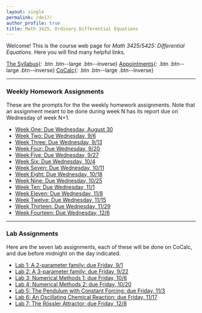 ```yaml
---
layout: single
permalink: /de17/
author_profile: true
title: Math 3425, Ordinary Differential Equations
---
```


Welcome! This is the course web page for _Math 3425/5425: Differential Equations_. Here
you will find many helpful links.

[The Syllabus](https://drive.google.com/open?id=0B2t6ivhRzD_FdVhxOWRnM2hCZGM){: .btn .btn--large .btn--inverse}
[Appointments](https://theronhitchman.youcanbook.me/){: .btn .btn--large .btn--inverse}
[CoCalc](https://cocalc.com){: .btn .btn--large .btn--inverse}

----

### Weekly Homework Assignments

These are the prompts for the the weekly homework assignments. Note that an
assignment meant to be done during week N has its report due on Wednesday of
week N+1.

* [Week One: Due Wednesday, August 30](https://docs.google.com/document/d/1I7PnxWWpIEkVPRhpd7CaQ3F_EzV6Q5bxB8Kmq_gHp60/edit?usp=sharing)
* [Week Two: Due Wednesday, 9/6]()
* [Week Three: Due Wednesday, 9/13]()
* [Week Four: Due Wednesday, 9/20]()
* [Week Five: Due Wednesday, 9/27]()
* [Week Six: Due Wednesday, 10/4]()
* [Week Seven: Due Wednesday, 10/11]()
* [Week Eight: Due Wednesday, 10/18]()
* [Week Nine: Due Wednesday, 10/25]()
* [Week Ten: Due Wednesday, 11/1]()
* [Week Eleven: Due Wednesday, 11/8]()
* [Week Twelve: Due Wednesday, 11/15]()
* [Week Thirteen: Due Wednesday, 11/29]()
* [Week Fourteen: Due Wednesday, 12/6]()

----
### Lab Assignments

Here are the seven lab assignments, each of these will be done on CoCalc, and due before midnight on the day indicated.

* [Lab 1: A 2-parameter family: due Friday, 9/1]()
* [Lab 2: A 3-parameter family: due Friday, 9/22]()
* [Lab 3: Numerical Methods 1: due Friday, 10/6]()
* [Lab 4: Numerical Methods 2: due Friday, 10/20]()
* [Lab 5: The Pendulum with Constant Forcing: due Friday, 11/3]()
* [Lab 6: An Oscillating Chemical Reaction: due Friday, 11/17]()
* [Lab 7: The Rössler Attractor: due Friday, 12/8]()
